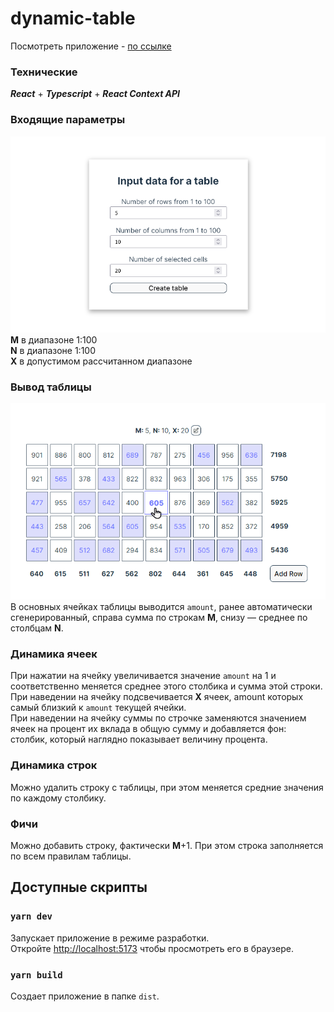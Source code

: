 # dynamic-table

Посмотреть приложение - [по ссылке](https://dynamic-table-omega.vercel.app/)

### Технические

**_React_** + **_Typescript_** + **_React Context API_**

### Входящие параметры

![input](./public/input.png)\
**M** в диапазоне 1:100\
**N** в диапазоне 1:100\
**X** в допустимом рассчитанном диапазоне

### Вывод таблицы

![table](./public/table.gif)\
В основных ячейках таблицы выводится `amount`, ранее автоматически сгенерированный, справа сумма по строкам **M**, снизу — среднее по столбцам **N**.

### Динамика ячеек

При нажатии на ячейку увеличивается значение `amount` на 1 и соответственно меняется среднее этого столбика и сумма этой строки.\
При наведении на ячейку подсвечивается **X** ячеек, amount которых самый близкий к `amount` текущей ячейки.\
При наведении на ячейку суммы по строчке заменяются значением ячеек на процент их вклада в общую сумму и добавляется фон: столбик, который наглядно показывает величину процента.

### Динамика строк

Можно удалить строку с таблицы, при этом меняется средние значения по каждому столбику.

### Фичи

Можно добавить строку, фактически **M**+1. При этом строка заполняется по всем правилам таблицы.

## Доступные скрипты

### `yarn dev`

Запускает приложение в режиме разработки.\
Откройте [http://localhost:5173](http://localhost:5173) чтобы просмотреть его в браузере.

### `yarn build`

Создает приложение в папке `dist`.
